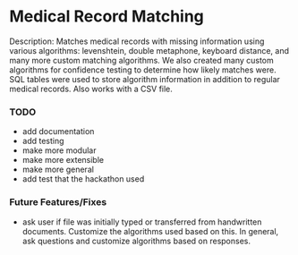 # Medical Record Matching
Description: Matches medical records with missing information using various algorithms: levenshtein, double metaphone, keyboard distance, and many more custom matching algorithms. We also created many custom algorithms for confidence testing to determine how likely matches were. SQL tables were used to store algorithm information in addition to regular medical records. Also works with a CSV file.

### TODO
- add documentation
- add testing
- make more modular
- make more extensible
- make more general
- add test that the hackathon used

### Future Features/Fixes
- ask user if file was initially typed or transferred from
handwritten documents. Customize the algorithms used based
on this. In general, ask questions and customize algorithms
based on responses.
